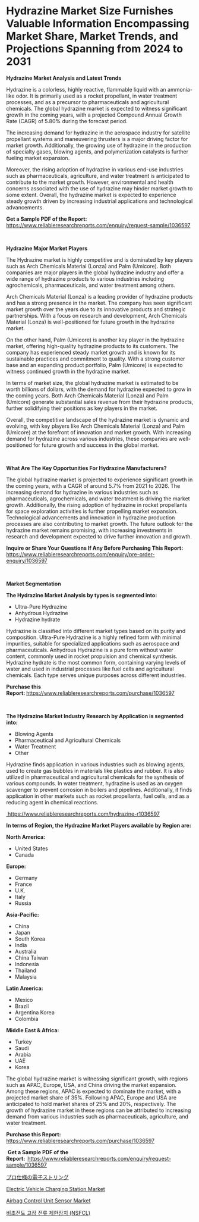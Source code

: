 <p><h1>Hydrazine Market Size Furnishes Valuable Information Encompassing Market Share, Market Trends, and Projections Spanning from 2024 to 2031</h1></p><p><strong>Hydrazine Market Analysis and Latest Trends</strong></p>
<p><p>Hydrazine is a colorless, highly reactive, flammable liquid with an ammonia-like odor. It is primarily used as a rocket propellant, in water treatment processes, and as a precursor to pharmaceuticals and agricultural chemicals. The global hydrazine market is expected to witness significant growth in the coming years, with a projected Compound Annual Growth Rate (CAGR) of 5.80% during the forecast period. </p><p>The increasing demand for hydrazine in the aerospace industry for satellite propellant systems and maneuvering thrusters is a major driving factor for market growth. Additionally, the growing use of hydrazine in the production of specialty gases, blowing agents, and polymerization catalysts is further fueling market expansion. </p><p>Moreover, the rising adoption of hydrazine in various end-use industries such as pharmaceuticals, agriculture, and water treatment is anticipated to contribute to the market growth. However, environmental and health concerns associated with the use of hydrazine may hinder market growth to some extent. Overall, the hydrazine market is expected to experience steady growth driven by increasing industrial applications and technological advancements.</p></p>
<p><strong>Get a Sample PDF of the Report:&nbsp;</strong> <a href="https://www.reliableresearchreports.com/enquiry/request-sample/1036597">https://www.reliableresearchreports.com/enquiry/request-sample/1036597</a></p>
<p>&nbsp;</p>
<p><strong>Hydrazine Major Market Players</strong></p>
<p><p>The Hydrazine market is highly competitive and is dominated by key players such as Arch Chemicals Material (Lonza) and Palm (Umicore). Both companies are major players in the global hydrazine industry and offer a wide range of hydrazine products to various industries including agrochemicals, pharmaceuticals, and water treatment among others.</p><p>Arch Chemicals Material (Lonza) is a leading provider of hydrazine products and has a strong presence in the market. The company has seen significant market growth over the years due to its innovative products and strategic partnerships. With a focus on research and development, Arch Chemicals Material (Lonza) is well-positioned for future growth in the hydrazine market.</p><p>On the other hand, Palm (Umicore) is another key player in the hydrazine market, offering high-quality hydrazine products to its customers. The company has experienced steady market growth and is known for its sustainable practices and commitment to quality. With a strong customer base and an expanding product portfolio, Palm (Umicore) is expected to witness continued growth in the hydrazine market.</p><p>In terms of market size, the global hydrazine market is estimated to be worth billions of dollars, with the demand for hydrazine expected to grow in the coming years. Both Arch Chemicals Material (Lonza) and Palm (Umicore) generate substantial sales revenue from their hydrazine products, further solidifying their positions as key players in the market.</p><p>Overall, the competitive landscape of the hydrazine market is dynamic and evolving, with key players like Arch Chemicals Material (Lonza) and Palm (Umicore) at the forefront of innovation and market growth. With increasing demand for hydrazine across various industries, these companies are well-positioned for future growth and success in the global market.</p></p>
<p>&nbsp;</p>
<p><strong>What Are The Key Opportunities For Hydrazine Manufacturers?</strong></p>
<p><p>The global hydrazine market is projected to experience significant growth in the coming years, with a CAGR of around 5.7% from 2021 to 2026. The increasing demand for hydrazine in various industries such as pharmaceuticals, agrochemicals, and water treatment is driving the market growth. Additionally, the rising adoption of hydrazine in rocket propellants for space exploration activities is further propelling market expansion. Technological advancements and innovation in hydrazine production processes are also contributing to market growth. The future outlook for the hydrazine market remains promising, with increasing investments in research and development expected to drive further innovation and growth.</p></p>
<p><strong>Inquire or Share Your Questions If Any Before Purchasing This Report:</strong> <a href="https://www.reliableresearchreports.com/enquiry/pre-order-enquiry/1036597">https://www.reliableresearchreports.com/enquiry/pre-order-enquiry/1036597</a></p>
<p>&nbsp;</p>
<p><strong>Market Segmentation</strong></p>
<p><strong>The Hydrazine Market Analysis by types is segmented into:</strong></p>
<p><ul><li>Ultra-Pure Hydrazine</li><li>Anhydrous Hydrazine</li><li>Hydrazine hydrate</li></ul></p>
<p><p>Hydrazine is classified into different market types based on its purity and composition. Ultra-Pure Hydrazine is a highly refined form with minimal impurities, suitable for specialized applications such as aerospace and pharmaceuticals. Anhydrous Hydrazine is a pure form without water content, commonly used in rocket propulsion and chemical synthesis. Hydrazine hydrate is the most common form, containing varying levels of water and used in industrial processes like fuel cells and agricultural chemicals. Each type serves unique purposes across different industries.</p></p>
<p><strong>Purchase this Report:&nbsp;</strong><a href="https://www.reliableresearchreports.com/purchase/1036597">https://www.reliableresearchreports.com/purchase/1036597</a></p>
<p>&nbsp;</p>
<p><strong>The Hydrazine Market Industry Research by Application is segmented into:</strong></p>
<p><ul><li>Blowing Agents</li><li>Pharmaceutical and Agricultural Chemicals</li><li>Water Treatment</li><li>Other</li></ul></p>
<p><p>Hydrazine finds application in various industries such as blowing agents, used to create gas bubbles in materials like plastics and rubber. It is also utilized in pharmaceutical and agricultural chemicals for the synthesis of various compounds. In water treatment, hydrazine is used as an oxygen scavenger to prevent corrosion in boilers and pipelines. Additionally, it finds application in other markets such as rocket propellants, fuel cells, and as a reducing agent in chemical reactions.</p></p>
<p><a href="https://www.reliableresearchreports.com/hydrazine-r1036597">&nbsp;https://www.reliableresearchreports.com/hydrazine-r1036597</a></p>
<p><strong>In terms of Region, the Hydrazine Market Players available by Region are:</strong></p>
<p>
    <p> <strong> North America: </strong>
        <ul>
            <li>United States</li>
            <li>Canada</li>
        </ul>
        </p> 
    <p> <strong> Europe: </strong>
        <ul>
            <li>Germany</li>
            <li>France</li>
            <li>U.K.</li>
            <li>Italy</li>
            <li>Russia</li>
        </ul>
        </p> 
    <p> <strong> Asia-Pacific: </strong>
        <ul>
            <li>China</li>
            <li>Japan</li>
            <li>South Korea</li>
            <li>India</li>
            <li>Australia</li>
            <li>China Taiwan</li>
            <li>Indonesia</li>
            <li>Thailand</li>
            <li>Malaysia</li>
        </ul>
        </p> 
    <p> <strong> Latin America: </strong>
        <ul>
            <li>Mexico</li>
            <li>Brazil</li>
            <li>Argentina Korea</li>
            <li>Colombia</li>
        </ul>
        </p> 
    <p> <strong> Middle East & Africa: </strong>
        <ul>
            <li>Turkey</li>
            <li>Saudi</li>
            <li>Arabia</li>
            <li>UAE</li>
            <li>Korea</li>
        </ul>
    </p>
    </p>
<p><p>The global hydrazine market is witnessing significant growth, with regions such as APAC, Europe, USA, and China driving the market expansion. Among these regions, APAC is expected to dominate the market, with a projected market share of 35%. Following APAC, Europe and USA are anticipated to hold market shares of 25% and 20%, respectively. The growth of hydrazine market in these regions can be attributed to increasing demand from various industries such as pharmaceuticals, agriculture, and water treatment.</p></p>
<p><strong>Purchase this Report: </strong><a href="https://www.reliableresearchreports.com/purchase/1036597">https://www.reliableresearchreports.com/purchase/1036597</a></p>
<p>&nbsp;<strong>Get a Sample PDF of the Report:&nbsp;&nbsp;</strong><a href="https://www.reliableresearchreports.com/enquiry/request-sample/1036597">https://www.reliableresearchreports.com/enquiry/request-sample/1036597</a></p>
<p><strong></strong></p>
<p><p><a href="https://github.com/AbigaleHuel/Market-Research-Report-List-1/blob/main/2821190128426.md">プロ仕様の電子ストリング</a></p><p><a href="https://github.com/kumertitash/Market-Research-Report-List-1/blob/main/electric-vehicle-charging-station-market.md">Electric Vehicle Charging Station Market</a></p><p><a href="https://github.com/amapolalg/Market-Research-Report-List-1/blob/main/airbag-control-unit-sensor-market.md">Airbag Control Unit Sensor Market</a></p><p><a href="https://github.com/Maeennan456456/Market-Research-Report-List-2/blob/main/4558610115721.md">비초전도 고장 전류 제한장치 (NSFCL)</a></p></p>